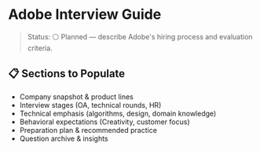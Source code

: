 # Adobe Interview Guide

>Status: ⚪ Planned — describe Adobe's hiring process and evaluation criteria.

## 📋 Sections to Populate

- Company snapshot & product lines
- Interview stages (OA, technical rounds, HR)
- Technical emphasis (algorithms, design, domain knowledge)
- Behavioral expectations (Creativity, customer focus)
- Preparation plan & recommended practice
- Question archive & insights
